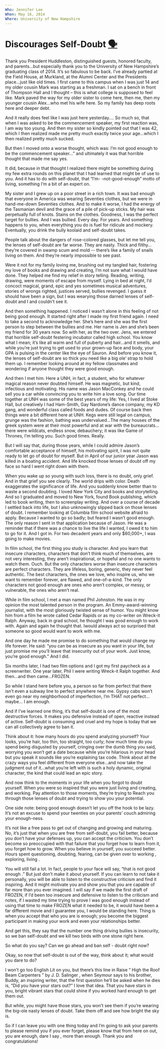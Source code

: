 ```yaml
---
Who: Jennifer Lee
When: May 16, 2014
Where: University of New Hampshire
---
```


# Discourages Self-Doubt [🗣](https://www.youtube.com/watch?v=TLwsrVVgeQs)

Thank you President Huddleston, distinguished guests, honored faculty, and parents…but especially thank you to the University of New Hampshire’s graduating class of 2014. It’s so fabulous to be back. I’ve already partied at the Field House, at Murkland, at the Alumni Center and the Presidents place…just like old times. I first came to this campus when I was just 14 and my older cousin Mark was starting as a freshman. I sat on a bench in front of Thompson Hall and I thought – this is what college is supposed to feel like. Mark paved the way for my older sister to come here, then me, then my younger cousin Alex…who met his wife here. So my family has deep roots here and deeper debt.

And it really does feel like I was just here yesterday…. So much so, that when I was asked to be the commencement speaker, my first reaction was, I am way too young. And then my sister so kindly pointed out that I was 42, which I then realized made me pretty much exactly twice your age…which I then realized pretty much sucked.

But then I moved onto a worse thought, which was: I’m not good enough to be the commencement speaker…” and ultimately it was that horrible thought that made me say yes.

It did, because in that thought I realized there might be something during my few extra rounds on this planet that I had learned that might be of use to you. And it has to do with self-doubt, that “I’m- -not-good-enough” motto of living, something I’m a bit of an expert on.

My sister and I grew up on a poor street in a rich town. It was bad enough that everyone in America was wearing Seventies clothes, but we were in hand-me-down Seventies clothes. And to make it worse, I had the energy of the Tasmanian devil and the grace of a pile of pick-up sticks. My hair was perpetually full of knots. Stains on the clothes. Goodness, I was the perfect target for bullies. And I was bullied. Every day. For years. And something happens to you, when everything you do is fuel for ridicule and mockery. Eventually, you drink the bully koolaid and self-doubt takes.

People talk about the dangers of rose-colored glasses, but let me tell you, the lenses of self-doubt are far worse. They are nasty. Thick and filthy… they’re covered in swamp scum and mold -- there’s like a family of snails living on them. And they’re nearly impossible to see past.

Were it not for my family loving me, brushing out my tangled hair, fostering my love of books and drawing and creating, I’m not sure what I would have done. They helped me find my relief in story telling. Reading, writing, drawing, were moments of escape from myself. Lying in bed at night, I’d concoct magical, grand, epic and yes sometimes musical adventures, stories of wrongs righted, justices served, bullies revenged. I guess it should have been a sign, but I was wearying those darned lenses of self-doubt and I and couldn’t see it.

And then something happened. I noticed I wasn’t alone in this feeling of not being good enough. It started right after I made my first friend again. I need to take a second to acknowledge her. She’s here and she was the first person to step between the bullies and me. Her name is Jen and she’s been my friend for 30 years now. So with her, as the two over. Jens, we entered that horrible self-doubt festering incubator called high school. You know what I mean; it’s like all warm and full of puberty and hair…and it smells, and while you’re just trying to get used to your grown-up face and body, your GPA is pulsing in the center like the eye of Sauron. And before you know it, the lenses of self-doubt are so thick you need like a big ole’ strap to hold them up. I remember looking around at my fellow classmates and wondering if anyone thought they were good enough.

And then I met him. Here a UNH, in fact, a student, who for whatever magical reason never doubted himself. He was magnetic, but kind, infectious and motivating. His name was Jason MacConkey and he could sell you a car while convincing you to write him a love song. Our time together at UNH was some of the best years of my life: Yes, I lived at Stoke Hall, but creatively I had Ham-Smith, Gay Nardone’s dance company, my KD gang, and wonderful class called foods and dudes. Of course back then things were a bit different here at UNH. Kegs were still legal on campus, grunge was the fashion, bathing was undervalued…The many houses of the greek system were at their most powerful and at war with the bureaucrats…there were wildcats, endless snow, debauchery; it was like Game of Thrones, I’m telling you. Such good times. Really.

But I will say that, during those years, while I could admire Jason’s comfortable acceptance of himself, his motivating spirit, I was not quite ready to let go of doubt for myself. But in April of our junior year Jason was killed in a boating accident. And life knocked those lenses of doubt off my face so hard I went right down with them.

When you wake up so young with such loss, there is no doubt, only grief. And in that grief you see clearly. The world drips with color. Death exaggerates the significance of life. And you suddenly know better than to waste a second doubting. I loved New York City and books and storytelling. And so I graduated and moved to New York, found Book publishing, which led to book writing, then to screenplay writing. And over a course of decade I settled back into life, but I also unknowingly slipped back on those lenses of doubt. I remember looking at Columbia film school website afraid to apply. Because I wanted to go so badly; but feared I wasn’t good enough. The only reason I sent in that application because of Jason. He was a reminder that if there was a chance to live the life I wanted, I owed it to him to go for it. And I got in. For two decadent years and only $60,000+, I was going to make movies.

In film school, the first thing you study is character. And you learn that insecure characters, characters that don’t think much of themselves, are not very interesting, they aren’t inspirational, or hopeful and no one wants to watch them. Ouch. But the only characters worse than insecure characters are perfect characters. They are lifeless, boring, generic, they never feel authentic. The best characters, the ones we love, who inspire us, who we want to remember forever, are flawed, and one-of-a-kind. The only characters not good enough are ones who aren’t complex, or messy, or vulnerable, the ones who aren’t real.

While in film school, I met a man named Phil Johnston. He was in my opinion the most talented person in the program. An Emmy-award-winning journalist, with the most gloriously twisted sense of humor. You might know him from a film he wrote called Cedar Rapids or as my co-writer on Wreck-it Ralph. Anyway, back in grad school, he thought I was good enough to work with. Again and again he thought that. Iwould always act so surprised that someone so good would want to work with me.

And one day he made me promise to do something that would change my life forever. He said: “you can be as insecure as you want in your life, but just promise me you’ll leave that insecurity out of your work. Just know, you’re good enough.” And I did.

Six months later, I had two film options and I got my first paycheck as a screenwriter. One year later, Phil I were writing Wreck-it Ralph together. And then…and then came…FROZEN.

So while I stand here before you, a person so far from perfect that there isn’t even a subway line to perfect anywhere near me. Gypsy cabs won’t even go near my neighborhood of imperfection, I’m THAT not perfect… maybe… I am enough.

And if I’ve learned one thing, it’s that self-doubt is one of the most destructive forces. It makes you defensive instead of open, reactive instead of active. Self-doubt is consuming and cruel and my hope is today that we can all collectively agree to ban it.

Think about it: how many hours do you spend analyzing yourself? Your looks, you’re hair, too thin, too straight, too curly; how much time do you spend being disgusted by yourself, cringing over the dumb thing you said, worrying you won’t get a date because while you’re hilarious in your head but you speak it sounds like you’re explaining tax code. Think about all the crazy ways you feel different from everyone else…and now take the judgment out of it…what you’re left with is such a holy dynamic, original character, the kind that could lead an epic story.

And now think to the moments in your life when you forgot to doubt yourself. When you were so inspired that you were just living and creating, and working. Pay attention to those moments, they’re trying to Reach you through those lenses of doubt and trying to show you your potential.

One side note: being good enough doesn’t let you off the hook to be lazy. It’s not an excuse to spend your twenties on your parents’ couch admiring your enough-ness.

It’s not like a free pass to get out of changing and growing and maturing. No, it’s just that when you are free from self-doubt, you fail better, because you don’t have your defenses up, you can accept the criticism. You don’t become so preoccupied with that failure that you forget how to learn from it, you forget how to grow. When you believe in yourself, you succeed better. Hours spent questioning, doubting, fearing, can be given over to working , exploring, living .

You will still fail a lot. In fact, people to your face will say, “that is not good enough .” But just don’t make it about yourself. If you can learn to not take it personally, you will be able to listen to the constructive criticism and find it inspiring. And it might motivate you and show you that you are capable of far more than you ever imagined. I will say if we made the first draft of FROZEN, if I’d been too insecure and defensive to listen to the criticism and notes, if I wasted my time trying to prove I was good enough instead of using that time to make FROZEN what it needed to be, it would have been a far different movie and I guarantee you, I would be standing here. Thing is when you accept that who you are is enough; you become the biggest participant in making your work and even your relationships better.

And get this, they say that the number one thing driving bullies is insecurity, so we ban self-doubt and we kill two birds with one stone right here.

So what do you say? Can we go ahead and ban self - doubt right now?

Okay, so now that self-doubt is out of the way, think about it; what would you dare to do?

I won’t go too English Lit on you, but there’s this line in Raise “ High the Roof Beam Carpenters ” by J. D. Salinger , when Seymour says to his brother, Buddy, an inspiring writer, that the first question he’ll be asked when he dies is, “Did you have your stars out?” I love that idea. That you have stars in you, bright vibrant stars that could shine if you worked hard enough to get them out.

But while, you might have those stars, you won’t see them if you’re wearing the big-ole nasty lenses of doubt. Take them off and see how bright the sky is.

So if I can leave you with one thing today and I’m going to ask your parents to please remind you if you ever forget, please know that from here on out, you are enough, dare I say , more than enough. Thank you and congratulations!